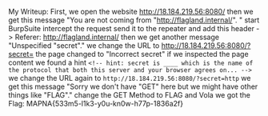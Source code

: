 My Writeup:
First, we open the website http://18.184.219.56:8080/
then we get this message "You are not coming from "http://flagland.internal/". "
start BurpSuite intercept the request  send it to the repeater and add this header -> Referer: http://flagland.internal/
then we get another message "Unspecified "secret"."
we change the URL to http://18.184.219.56:8080/?secret=
the page changed to "Incorrect secret"
if we inspected the page content we found a hint
`<!-- hint: secret is ____ which is the name of the protocol that both this server and your browser agrees on... -->`
we change the URL again to `http://18.184.219.56:8080/?secret=http`
we get this message "Sorry we don't have "GET" here but we might have other things like "FLAG"."
change the GET Method to FLAG and Vola we got the Flag: MAPNA{533m5-l1k3-y0u-kn0w-h77p-1836a2f}

